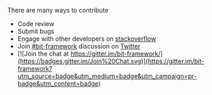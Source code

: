 There are many ways to contribute

* Code review
* Submit bugs
* Engage with other developers on [stackoverflow](https://stackoverflow.com/questions/tagged/bit-framework)
* Join [\#bit-framework](https://twitter.com/search?q=bitframework) discussion on [Twitter](https://twitter.com/bitfoundationhq)
* [![Join the chat at https://gitter.im/bit-framework/](https://badges.gitter.im/Join%20Chat.svg)](https://gitter.im/bit-framework?utm_source=badge&utm_medium=badge&utm_campaign=pr-badge&utm_content=badge)
